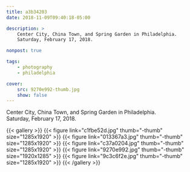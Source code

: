 ```yaml
---
title: a3b34203
date: 2018-11-09T09:40:18-05:00

description: >
    Center City, China Town, and Spring Garden in Philadelphia.
    Saturday, February 17, 2018.

nonpost: true

tags:
    - photography
    - philadelphia

cover:
    src: 9270e992-thumb.jpg
    show: false
---
```


Center City, China Town, and Spring Garden in Philadelphia.  
Saturday, February 17, 2018.  

{{< gallery >}}
    {{< figure link="c1fbe52d.jpg" thumb="-thumb" size="1285x1920" >}}
    {{< figure link="013367a3.jpg" thumb="-thumb" size="1285x1920" >}}
    {{< figure link="c37a0204.jpg" thumb="-thumb" size="1285x1920" >}}
    {{< figure link="9270e992.jpg" thumb="-thumb" size="1920x1285" >}}
    {{< figure link="9c3c6f2e.jpg" thumb="-thumb" size="1285x1920" >}}
{{< /gallery >}}
